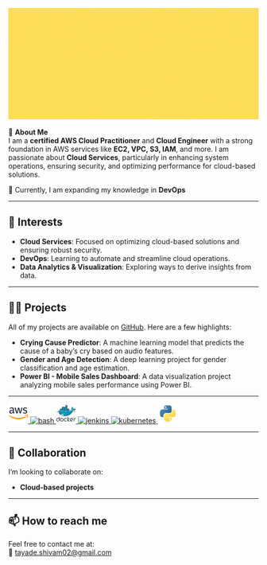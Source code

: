 ![Description of GIF](https://github.com/shivam-tayade/shivam-tayade/blob/main/raw-img/git%20profile%20(1350%20x%20600%20px).gif)

👋 **About Me**  
I am a **certified AWS Cloud Practitioner** and **Cloud Engineer** with a strong foundation in AWS services like **EC2, VPC, S3, IAM**, and more. I am passionate about **Cloud Services**, particularly in enhancing system operations, ensuring security, and optimizing performance for cloud-based solutions.

🌱 Currently, I am expanding my knowledge in **DevOps**

---

## 👀 Interests
- **Cloud Services**: Focused on optimizing cloud-based solutions and ensuring robust security.
- **DevOps**: Learning to automate and streamline cloud operations.
- **Data Analytics & Visualization**: Exploring ways to derive insights from data.

---

## 👨‍💻 Projects

All of my projects are available on [GitHub](https://github.com/shivam-tayade). Here are a few highlights:

- **Crying Cause Predictor**: A machine learning model that predicts the cause of a baby’s cry based on audio features.
- **Gender and Age Detection**: A deep learning project for gender classification and age estimation.
- **Power BI - Mobile Sales Dashboard**: A data visualization project analyzing mobile sales performance using Power BI.

---

<p align="left"> <a href="https://aws.amazon.com" target="_blank" rel="noreferrer"> <img src="https://raw.githubusercontent.com/devicons/devicon/master/icons/amazonwebservices/amazonwebservices-original-wordmark.svg" alt="aws" width="40" height="40"/> </a> <a href="https://www.gnu.org/software/bash/" target="_blank" rel="noreferrer"> <img src="https://www.vectorlogo.zone/logos/gnu_bash/gnu_bash-icon.svg" alt="bash" width="40" height="40"/> </a> <a href="https://www.docker.com/" target="_blank" rel="noreferrer"> <img src="https://raw.githubusercontent.com/devicons/devicon/master/icons/docker/docker-original-wordmark.svg" alt="docker" width="40" height="40"/> </a> <a href="https://www.jenkins.io" target="_blank" rel="noreferrer"> <img src="https://www.vectorlogo.zone/logos/jenkins/jenkins-icon.svg" alt="jenkins" width="40" height="40"/> </a> <a href="https://kubernetes.io" target="_blank" rel="noreferrer"> <img src="https://www.vectorlogo.zone/logos/kubernetes/kubernetes-icon.svg" alt="kubernetes" width="40" height="40"/> </a> <a href="https://www.python.org" target="_blank" rel="noreferrer"> <img src="https://raw.githubusercontent.com/devicons/devicon/master/icons/python/python-original.svg" alt="python" width="40" height="40"/> </a> </p>

---

## 💞️ Collaboration

I’m looking to collaborate on:
- **Cloud-based projects**

---

## 📫 How to reach me
Feel free to contact me at:  
📧 tayade.shivam02@gmail.com
